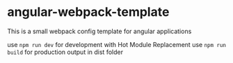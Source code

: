 # angular-webpack-template

This is a small webpack config template for angular applications

use `npm run dev` for development with Hot Module Replacement
use `npm run build` for production output in dist folder
